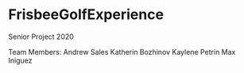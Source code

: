 # FrisbeeGolfExperience

Senior Project 2020

Team Members:
  Andrew Sales
  Katherin Bozhinov
  Kaylene Petrin
  Max Iniguez
 
 
